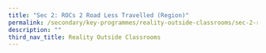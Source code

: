 ```yaml
---
title: "Sec 2: ROCs 2 Road Less Travelled (Region)"
permalink: /secondary/key-programmes/reality-outside-classrooms/sec-2-rocs-2-road-less-travelled-region/
description: ""
third_nav_title: Reality Outside Classrooms
---
```


